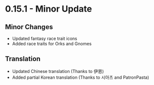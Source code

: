 # 0.15.1 - Minor Update

## Minor Changes
- Updated fantasy race trait icons
- Added race traits for Orks and Gnomes

## Translation
- Updated Chinese translation (Thanks to 伊恩)
- Added partial Korean translation (Thanks to 시아츠 and PatronPasta)